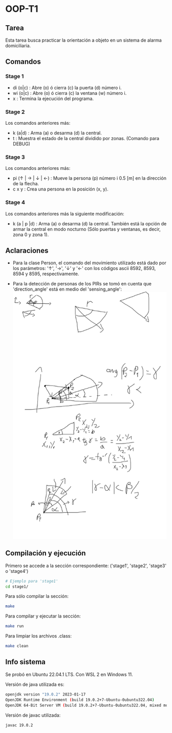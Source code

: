 # OOP-T1
## Tarea
Esta tarea busca practicar la orientación a objeto en un sistema de alarma domiciliaria.

## Comandos
### Stage 1
- di (o|c) : Abre (o) ó cierra (c) la puerta (d) número i.
- wi (o|c) : Abre (o) ó cierra (c) la ventana (w) número i.
- x        : Termina la ejecución del programa.

### Stage 2
Los comandos anteriores más:
- k (a|d) : Arma (a) o desarma (d) la central.
- t       : Muestra el estado de la central dividido por zonas. (Comando para DEBUG)

### Stage 3
Los comandos anteriores más:
- pi (↑ | → | ↓ | ←) : Mueve la persona (p) número i 0.5 [m] en la dirección de la flecha.
- c x y : Crea una persona en la posición (x, y).

### Stage 4
Los comandos anteriores más la siguiente modificación:
- k (a | p |d) : Arma (a) o desarma (d) la central. También está la opción de armar la central en modo nocturno (Sólo puertas y ventanas, es decir, zona 0 y zona 1).


## Aclaraciones
- Para la clase Person, el comando del movimiento utilizado está dado por los parámetros: '↑', '→', '↓' y '←' con los códigos ascii 8592, 8593, 8594 y 8595, respectivamente.

- Para la detección de personas de los PIRs se tomó en cuenta que 'direction_angle' está en medio del 'sensing_angle':
![Diagrama](stage3/Math.png)

## Compilación y ejecución
Primero se accede a la sección correspondiente: ('stage1', 'stage2', 'stage3' o 'stage4')
```sh
# Ejemplo para 'stage1'
cd stage1/ 
```
Para sólo compilar la sección:
```sh
make
```
Para compilar y ejecutar la sección:
```sh
make run
```
Para limpiar los archivos .class:
```sh
make clean
```

## Info sistema
Se probó en Ubuntu 22.04.1 LTS. Con WSL 2 en Windows 11.

Versión de java utilizada es: 
```sh
openjdk version "19.0.2" 2023-01-17
OpenJDK Runtime Environment (build 19.0.2+7-Ubuntu-0ubuntu322.04)
OpenJDK 64-Bit Server VM (build 19.0.2+7-Ubuntu-0ubuntu322.04, mixed mode, sharing)
```
Versión de javac utilizada:
```sh
javac 19.0.2
```